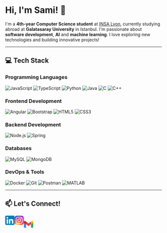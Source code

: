 # Hi, I'm Sami! 👋

I'm a **4th-year Computer Science student** at [INSA Lyon](https://www.insa-lyon.fr), currently studying abroad at **Galatasaray University** in Istanbul. I'm passionate about **software development**, **AI** and **machine learning**. I love exploring new technologies and building innovative projects!

---

## 💻 Tech Stack

### Programming Languages
![JavaScript](https://img.shields.io/badge/-JavaScript-F7DF1E?style=flat&logo=javascript&logoColor=black)
![TypeScript](https://img.shields.io/badge/-TypeScript-007ACC?style=flat&logo=typescript&logoColor=white)
![Python](https://img.shields.io/badge/-Python-3776AB?style=flat&logo=python&logoColor=white)
![Java](https://img.shields.io/badge/-Java-007396?style=flat&logo=java&logoColor=white)
![C](https://img.shields.io/badge/-C-A8B9CC?style=flat&logo=c&logoColor=white)
![C++](https://img.shields.io/badge/-C++-00599C?style=flat&logo=cplusplus&logoColor=white)

### Frontend Development
![Angular](https://img.shields.io/badge/-Angular-DD0031?style=flat&logo=angular&logoColor=white)
![Bootstrap](https://img.shields.io/badge/-Bootstrap-563D7C?style=flat&logo=bootstrap&logoColor=white)
![HTML5](https://img.shields.io/badge/-HTML5-E34F26?style=flat&logo=html5&logoColor=white)
![CSS3](https://img.shields.io/badge/-CSS3-1572B6?style=flat&logo=css3&logoColor=white)

### Backend Development
![Node.js](https://img.shields.io/badge/-Node.js-339933?style=flat&logo=node.js&logoColor=white)
![Spring](https://img.shields.io/badge/-Spring-6DB33F?style=flat&logo=spring&logoColor=white)

### Databases
![MySQL](https://img.shields.io/badge/-MySQL-4479A1?style=flat&logo=mysql&logoColor=white)
![MongoDB](https://img.shields.io/badge/-MongoDB-47A248?style=flat&logo=mongodb&logoColor=white)

### DevOps & Tools
![Docker](https://img.shields.io/badge/-Docker-2496ED?style=flat&logo=docker&logoColor=white)
![Git](https://img.shields.io/badge/-Git-F05032?style=flat&logo=git&logoColor=white)
![Postman](https://img.shields.io/badge/-Postman-FF6C37?style=flat&logo=postman&logoColor=white)
![MATLAB](https://img.shields.io/badge/-MATLAB-0076A8?style=flat&logo=mathworks&logoColor=white)

---

## 📫 Let's Connect!

<a href="https://www.linkedin.com/in/sami-taider-b69333231/"><img align="left" src="https://github.com/Samsam19191/Samsam19191/blob/main/images/linkedIn.svg" alt="Sami Taider | LinkedIn" width="30px"/></a>
<a href="https://www.instagram.com/____samyy__/"><img align="left" src="https://github.com/Samsam19191/Samsam19191/blob/main/images/instagram.svg" alt="@____samyy__" width="30px"/></a><br/>
<a href="mailto:taidersami1@gmail.com"><img align="left" src="https://github.com/Samsam19191/Samsam19191/blob/main/images/gmail.svg" alt="taidersami1@gmail.com" width="30px"/></a><br/>
